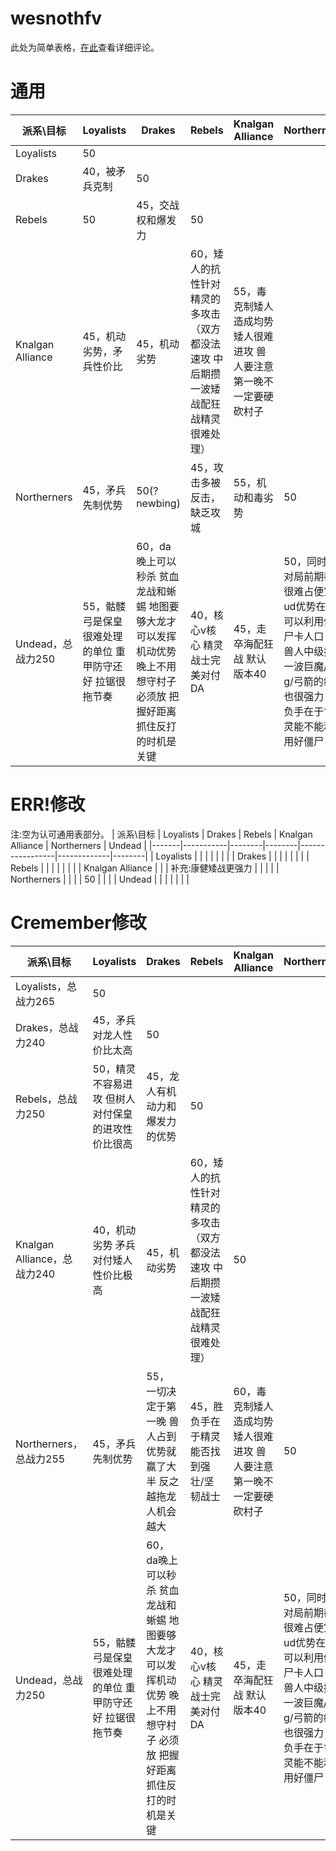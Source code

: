 # wesnothfv
此处为简单表格，[在此](fvminfo.md)查看详细评论。
# 通用
| 派系\目标 | Loyalists | Drakes | Rebels | Knalgan Alliance | Northerners | Undead |
|-------|-----------|--------|--------|-----------------|-------------|--------|
| Loyalists | 50 |  |  |  |  |  |
| Drakes | 40，被矛兵克制 | 50 |  |  |  |  |
| Rebels | 50 | 45，交战权和爆发力 | 50 |  |  |  |
| Knalgan Alliance | 45，机动劣势，矛兵性价比 | 45，机动劣势 | 60，矮人的抗性针对精灵的多攻击（双方都没法速攻 中后期攒一波矮战配狂战精灵很难处理） | 55，毒克制矮人 造成均势矮人很难进攻 兽人要注意第一晚不一定要硬砍村子 |  |  |
| Northerners | 45，矛兵先制优势 | 50(?newbing) | 45，攻击多被反击，缺乏攻城 | 55，机动和毒劣势 | 50 |  |
| Undead，总战力250 | 55，骷髅弓是保皇很难处理的单位 重甲防守还好 拉锯很拖节奏 | 60，da晚上可以秒杀 贫血龙战和蜥蜴 地图要够大龙才可以发挥机动优势 晚上不用想守村子 必须放 把握好距离抓住反打的时机是关键 | 40，核心v核心 精灵战士完美对付DA | 45，走卒海配狂战 默认版本40 | 50，同时序对局前期都很难占便宜 ud优势在于可以利用僵尸卡人口 但兽人中级攒一波巨魔/大g/弓箭的组合也很强力 胜负手在于亡灵能不能利用好僵尸 | 50 |

# ERR!修改
注:空为认可通用表部分。
| 派系\目标 | Loyalists | Drakes | Rebels | Knalgan Alliance | Northerners | Undead |
|-------|-----------|--------|--------|-----------------|-------------|--------|
| Loyalists |  |  |  |  |  |  |
| Drakes |  |  |  |  |  |  |
| Rebels |  |  |  |  |  |  |
| Knalgan Alliance |  |  | 补充:康健矮战更强力 |  |  |  |
| Northerners |  |  |  | 50 |  |  |
| Undead |  |  |  |  |  |  |

# Cremember修改
| 派系\目标 | Loyalists | Drakes | Rebels | Knalgan Alliance | Northerners | Undead |
|-------|-----------|--------|--------|-----------------|-------------|--------|
| Loyalists，总战力265 | 50 |  |  |  |  |  |
| Drakes，总战力240 | 45，矛兵对龙人性价比太高 | 50 |  |  |  |  |
| Rebels，总战力250 | 50，精灵不容易进攻 但树人对付保皇的进攻性价比很高 | 45，龙人有机动力和爆发力的优势 | 50 |  |  |  |
| Knalgan Alliance，总战力240 | 40，机动劣势 矛兵对付矮人性价比极高 | 45，机动劣势 | 60，矮人的抗性针对精灵的多攻击（双方都没法速攻 中后期攒一波矮战配狂战精灵很难处理） | 50 |  |  |
| Northerners，总战力255 | 45，矛兵先制优势 | 55， 一切决定于第一晚 兽人占到优势就赢了大半 反之越拖龙人机会越大| 45，胜负手在于精灵能否找到强壮/坚韧战士 | 60，毒克制矮人 造成均势矮人很难进攻 兽人要注意第一晚不一定要硬砍村子 | 50 |  |
| Undead，总战力250 | 55，骷髅弓是保皇很难处理的单位 重甲防守还好 拉锯很拖节奏 | 60，da晚上可以秒杀 贫血龙战和蜥蜴 地图要够大龙才可以发挥机动优势 晚上不用想守村子 必须放 把握好距离抓住反打的时机是关键 | 40，核心v核心 精灵战士完美对付DA | 45，走卒海配狂战 默认版本40 | 50，同时序对局前期都很难占便宜 ud优势在于可以利用僵尸卡人口 但兽人中级攒一波巨魔/大g/弓箭的组合也很强力 胜负手在于亡灵能不能利用好僵尸 | 50 |


